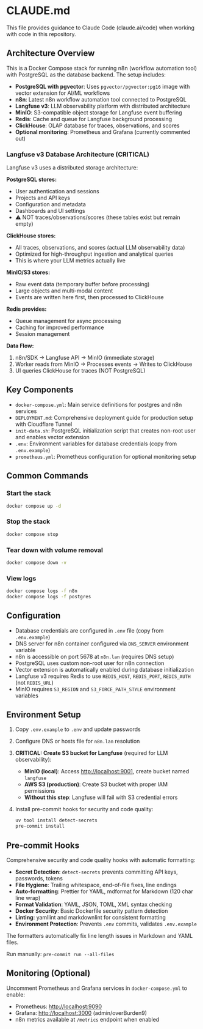 # CLAUDE.md

This file provides guidance to Claude Code (claude.ai/code) when working with code in this repository.

## Architecture Overview

This is a Docker Compose stack for running n8n (workflow automation tool) with PostgreSQL as the database backend. The
setup includes:

- **PostgreSQL with pgvector**: Uses `pgvector/pgvector:pg16` image with vector extension for AI/ML workflows
- **n8n**: Latest n8n workflow automation tool connected to PostgreSQL
- **Langfuse v3**: LLM observability platform with distributed architecture
- **MinIO**: S3-compatible object storage for Langfuse event buffering
- **Redis**: Cache and queue for Langfuse background processing
- **ClickHouse**: OLAP database for traces, observations, and scores
- **Optional monitoring**: Prometheus and Grafana (currently commented out)

### Langfuse v3 Database Architecture (CRITICAL)

Langfuse v3 uses a distributed storage architecture:

**PostgreSQL stores:**

- User authentication and sessions
- Projects and API keys
- Configuration and metadata
- Dashboards and UI settings
- ⚠️ NOT traces/observations/scores (these tables exist but remain empty)

**ClickHouse stores:**

- All traces, observations, and scores (actual LLM observability data)
- Optimized for high-throughput ingestion and analytical queries
- This is where your LLM metrics actually live

**MinIO/S3 stores:**

- Raw event data (temporary buffer before processing)
- Large objects and multi-modal content
- Events are written here first, then processed to ClickHouse

**Redis provides:**

- Queue management for async processing
- Caching for improved performance
- Session management

**Data Flow:**

1. n8n/SDK → Langfuse API → MinIO (immediate storage)
1. Worker reads from MinIO → Processes events → Writes to ClickHouse
1. UI queries ClickHouse for traces (NOT PostgreSQL)

## Key Components

- `docker-compose.yml`: Main service definitions for postgres and n8n services
- `DEPLOYMENT.md`: Comprehensive deployment guide for production setup with Cloudflare Tunnel
- `init-data.sh`: PostgreSQL initialization script that creates non-root user and enables vector extension
- `.env`: Environment variables for database credentials (copy from `.env.example`)
- `prometheus.yml`: Prometheus configuration for optional monitoring setup

## Common Commands

### Start the stack

```bash
docker compose up -d
```

### Stop the stack

```bash
docker compose stop
```

### Tear down with volume removal

```bash
docker compose down -v
```

### View logs

```bash
docker compose logs -f n8n
docker compose logs -f postgres
```

## Configuration

- Database credentials are configured in `.env` file (copy from `.env.example`)
- DNS server for n8n container configured via `DNS_SERVER` environment variable
- n8n is accessible on port 5678 at `n8n.lan` (requires DNS setup)
- PostgreSQL uses custom non-root user for n8n connection
- Vector extension is automatically enabled during database initialization
- Langfuse v3 requires Redis to use `REDIS_HOST`, `REDIS_PORT`, `REDIS_AUTH` (not `REDIS_URL`)
- MinIO requires `S3_REGION` and `S3_FORCE_PATH_STYLE` environment variables

## Environment Setup

1. Copy `.env.example` to `.env` and update passwords

1. Configure DNS or hosts file for `n8n.lan` resolution

1. **CRITICAL: Create S3 bucket for Langfuse** (required for LLM observability):

   - **MinIO (local)**: Access <http://localhost:9001>, create bucket named `langfuse`
   - **AWS S3 (production)**: Create S3 bucket with proper IAM permissions
   - **Without this step**: Langfuse will fail with S3 credential errors

1. Install pre-commit hooks for security and code quality:

   ```bash
   uv tool install detect-secrets
   pre-commit install
   ```

## Pre-commit Hooks

Comprehensive security and code quality hooks with automatic formatting:

- **Secret Detection**: `detect-secrets` prevents committing API keys, passwords, tokens
- **File Hygiene**: Trailing whitespace, end-of-file fixes, line endings
- **Auto-formatting**: Prettier for YAML, mdformat for Markdown (120 char line wrap)
- **Format Validation**: YAML, JSON, TOML, XML syntax checking
- **Docker Security**: Basic Dockerfile security pattern detection
- **Linting**: yamllint and markdownlint for consistent formatting
- **Environment Protection**: Prevents `.env` commits, validates `.env.example`

The formatters automatically fix line length issues in Markdown and YAML files.

Run manually: `pre-commit run --all-files`

## Monitoring (Optional)

Uncomment Prometheus and Grafana services in `docker-compose.yml` to enable:

- Prometheus: <http://localhost:9090>
- Grafana: <http://localhost:3000> (admin/overBurden9)
- n8n metrics available at `/metrics` endpoint when enabled

